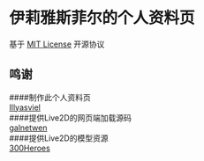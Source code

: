 # 伊莉雅斯菲尔的个人资料页
基于 [MIT License](https://github.com/Illyasviel-me/illyasviel.me/blob/master/LICENSE) 开源协议
## 鸣谢
####制作此个人资料页  
[Illyasviel](https://github.com/Illyasviel-me)  
####提供Live2D的网页端加载源码  
[galnetwen](https://github.com/galnetwen/Live2D)  
####提供Live2D的模型资源  
[300Heroes](http://300.jumpw.com/)
